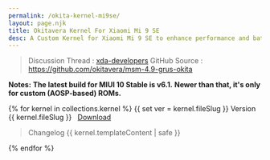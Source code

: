 ```yaml
---
permalink: /okita-kernel-mi9se/
layout: page.njk
title: Okitavera Kernel For Xiaomi Mi 9 SE
desc: A Custom Kernel for Xiaomi Mi 9 SE to enhance performance and battery-life
---
```


> Discussion Thread : [xda-developers](https://forum.xda-developers.com/mi-9-se/development/kernel-okitakernel-v1-0-mi-9-se-27-2019-t3934029)
> GitHub Source : https://github.com/okitavera/msm-4.9-grus-okita

**Notes:**
**The latest build for MIUI 10 Stable is v6.1.**
**Newer than that, it's only for custom (AOSP-based) ROMs.**

{% for kernel in collections.kernel %}
{{ set ver = kernel.fileSlug }}
<span class="txt--big txt--700">Version {{ kernel.fileSlug }} &nbsp;&nbsp;<a class="btn btn--small bg--accent" href="{{ kernel.data.download }}">Download</a></span>
<blockquote>
<span class="txt--700">Changelog</span>
{{ kernel.templateContent | safe }}
</blockquote>
{% endfor %}
